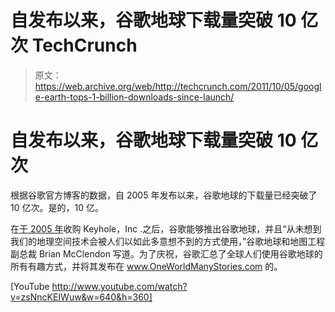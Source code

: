 # 自发布以来，谷歌地球下载量突破 10 亿次 TechCrunch

> 原文：<https://web.archive.org/web/http://techcrunch.com/2011/10/05/google-earth-tops-1-billion-downloads-since-launch/>

# 自发布以来，谷歌地球下载量突破 10 亿次

根据谷歌官方博客的数据，自 2005 年发布以来，谷歌地球的下载量已经突破了 10 亿次。是的，10 亿。

在[于 2005 年](https://web.archive.org/web/20230204220727/http://www.google.com/press/pressrel/keyhole.html)收购 Keyhole，Inc .之后，谷歌能够推出谷歌地球，并且“从未想到我们的地理空间技术会被人们以如此多意想不到的方式使用，”谷歌地球和地图工程副总裁 Brian McClendon 写道。为了庆祝，谷歌汇总了全球人们使用谷歌地球的所有有趣方式，并将其发布在 www.OneWorldManyStories.com 的。

[YouTube http://www.youtube.com/watch?v=zsNncKEIWuw&w=640&h=360]
